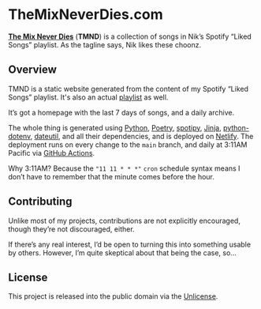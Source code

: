 # TheMixNeverDies.com

[**The Mix Never Dies**] (**TMND**) is a collection of songs in Nik’s Spotify “Liked
Songs” playlist.
As the tagline says, Nik likes these choonz.


## Overview

TMND is a static website generated from the content of my Spotify “Liked Songs”
playlist. It's also an actual [playlist] as well.

It’s got a homepage with the last 7 days of songs, and a daily archive.

The whole thing is generated using [Python], [Poetry], [spotipy], [Jinja],
[python-dotenv], [dateutil], and all their dependencies, and is deployed on [Netlify].
The deployment runs on every change to the `main` branch, and daily at 3:11AM Pacific
via [GitHub Actions].

Why 3:11AM? Because the `"11 11 * * *"` `cron` schedule syntax means I don’t have to
remember that the minute comes before the hour.


## Contributing

Unlike most of my projects, contributions are not explicitly encouraged, though they’re
not discouraged, either.

If there’s any real interest, I’d be open to turning this into something usable by
others.
However, I’m quite skeptical about that being the case, so…


## License

This project is released into the public domain via the [Unlicense].


[**The Mix Never Dies**]: https://themixneverdies.com/ "The Mix Never Dies"
[playlist]: https://open.spotify.com/playlist/7CQ0dTTvY6eled5VpIGoPc?si=4de08c23cc514122 "TheMixNeverDies.com - playlist by nkantar | Spotify"
[Python]: https://www.python.org/ "Welcome to Python.org"
[Poetry]: https://python-poetry.org/ "Poetry - Python dependency management and packaging made easy."
[spotipy]: https://github.com/plamere/spotipy "plamere/spotipy: A light weight Python library for the Spotify Web API"
[Jinja]: https://jinja.palletsprojects.com/en/2.11.x/ "Jinja — Jinja Documentation (2.11.x)"
[python-dotenv]: https://github.com/theskumar/python-dotenv "theskumar/python-dotenv: Get and set values in your .env file in local and production servers."
[dateutil]: https://dateutil.readthedocs.io/en/stable/ "dateutil - powerful extensions to datetime — dateutil 2.8.1 documentation"
[Netlify]: https://www.netlify.com/ "Netlify: Develop & deploy the best web experiences in record time"
[GitHub Actions]: https://github.com/actions "GitHub Actions"
[Unlicense]: https://unlicense.org/ "Unlicense.org » Unlicense Yourself: Set Your Code Free"
